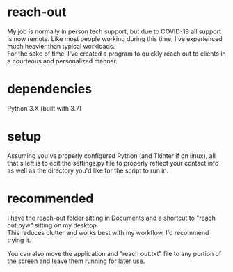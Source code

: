 # reach-out
My job is normally in person tech support, but due to COVID-19 all support is now remote. Like most people working during this time, I've experienced much heavier than typical workloads. <br />
For the sake of time, I've created a program to quickly reach out to clients in a courteous and personalized manner.

# dependencies
Python 3.X (built with 3.7)

# setup
Assuming you've properly configured Python (and Tkinter if on linux), all that's left is to edit the settings.py file to properly reflect your contact info as well as the directory you'd like for the script to run in.

# recommended
I have the reach-out folder sitting in Documents and a shortcut to "reach out.pyw" sitting on my desktop.<br />
This reduces clutter and works best with my workflow, I'd recommend trying it.

You can also move the application and "reach out.txt" file to any portion of the screen and leave them running for later use.
